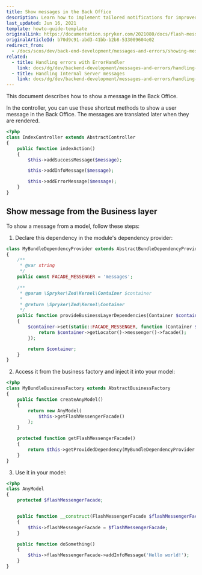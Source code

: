 ```yaml
---
title: Show messages in the Back Office
description: Learn how to implement tailored notifications for improved user experience and efficient system communication in the Back Office.
last_updated: Jun 16, 2021
template: howto-guide-template
originalLink: https://documentation.spryker.com/2021080/docs/flash-messenger
originalArticleId: b70d9c91-abd3-41bb-b2b8-533009604e02
redirect_from:
  - /docs/scos/dev/back-end-development/messages-and-errors/showing-messages-in-zed.html
related:
  - title: Handling errors with ErrorHandler
    link: docs/dg/dev/backend-development/messages-and-errors/handling-errors-with-errorhandler.html
  - title: Handling Internal Server messages
    link: docs/dg/dev/backend-development/messages-and-errors/handling-internal-server-messages.html
---
```


This document describes how to show a message in the Back Office.

In the controller, you can use these shortcut methods to show a user message in the Back Office. The messages are translated later when they are rendered.

```php
<?php
class IndexController extends AbstractController
{
    public function indexAction()
    {
        $this->addSuccessMessage($message);

        $this->addInfoMessage($message);

        $this->addErrorMessage($message);
    }
}
```

## Show message from the Business layer

To show a message from a model, follow these steps:

1. Declare this dependency in the module's dependency provider:

```php
class MyBundleDependencyProvider extends AbstractBundleDependencyProvider
{
    /**
     * @var string
     */
    public const FACADE_MESSENGER = 'messages';

    /**
     * @param \Spryker\Zed\Kernel\Container $container
     *
     * @return \Spryker\Zed\Kernel\Container
     */
    public function provideBusinessLayerDependencies(Container $container)
    {
        $container->set(static::FACADE_MESSENGER, function (Container $container) {
            return $container->getLocator()->messenger()->facade();
        });

        return $container;
    }
}
```

2. Access it from the business factory and inject it into your model:

```php
<?php
class MyBundleBusinessFactory extends AbstractBusinessFactory
{
    public function createAnyModel()
    {
        return new AnyModel(
            $this->getFlashMessengerFacade()
        );
    }

    protected function getFlashMessengerFacade()
    {
        return $this->getProvidedDependency(MyBundleDependencyProvider::FACADE_MESSENGER);
    }
}
```

3. Use it in your model:

```php
<?php
class AnyModel
{
    protected $flashMessengerFacade;


    public function __construct(FlashMessengerFacade $flashMessengerFacade)
    {
        $this->flashMessengerFacade = $flashMessengerFacade;
    }

    public function doSomething()
    {
        $this->flashMessengerFacade->addInfoMessage('Hello world!');
    }
}
```
